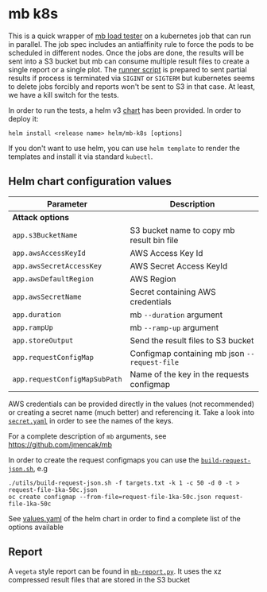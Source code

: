 # mb k8s

This is a quick wrapper of [mb  load tester](https://github.com/jmencak/mb) on a kubernetes job that can run in parallel. The job spec includes an antiaffinity rule to force the pods to be scheduled in different nodes. Once the jobs are done, the results will be sent into a S3 bucket but mb can consume multiple result files to create a single report or a single plot. The [runner script](./attack.sh) is prepared to sent partial results if process is terminated via `SIGINT` or `SIGTERM` but kubernetes seems to delete jobs forcibly and reports won't be sent to S3 in that case. At least, we have a kill switch for the tests.

In order to run the tests, a helm v3 [chart](./helm/mb-k8s) has been provided. In order to deploy it:
```
helm install <release name> helm/mb-k8s [options]
```
If you don't want to use helm, you can use `helm template` to render the templates and install it via standard `kubectl`.

## Helm chart configuration values

|Parameter|Description|
|---|---|
|**Attack options**|
|`app.s3BucketName`|S3 bucket name to copy mb result bin file|
|`app.awsAccessKeyId`|AWS Access Key Id|
|`app.awsSecretAccessKey`|AWS Secret Access KeyId|
|`app.awsDefaultRegion`|AWS Region|
|`app.awsSecretName`|Secret containing AWS credentials|
|`app.duration`|mb `--duration` argument|
|`app.rampUp`|mb `--ramp-up` argument|
|`app.storeOutput`|Send the result files to S3 bucket|
|`app.requestConfigMap`|Configmap containing mb json `--request-file`|
|`app.requestConfigMapSubPath`|Name of the key in the requests configmap|

AWS credentials can be provided directly in the values (not recommended) or creating a secret name (much better) and referencing it. Take a look into [`secret.yaml`](helm/mb-k8s/templates/secret.yaml) in order to see the names of the keys.

For a complete description of `mb` arguments, see https://github.com/jmencak/mb

In order to create the request configmaps you can use the [`build-request-json.sh`](utils/build-request-json.sh), e.g
```
./utils/build-request-json.sh -f targets.txt -k 1 -c 50 -d 0 -t > request-file-1ka-50c.json
oc create configmap --from-file=request-file-1ka-50c.json request-file-1ka-50c
```
See [values.yaml](helm/mb-k8s/values.yaml) of the helm chart in order to find a complete list of the options available

## Report

A `vegeta` style report can be found in [`mb-report.py`](utils/mb-report.py). It uses the xz compressed result files that are stored in the S3 bucket
